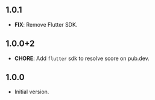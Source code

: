 ## 1.0.1

- **FIX**: Remove Flutter SDK.

## 1.0.0+2

- **CHORE**: Add `flutter` sdk to resolve score on pub.dev.

## 1.0.0

- Initial version.
